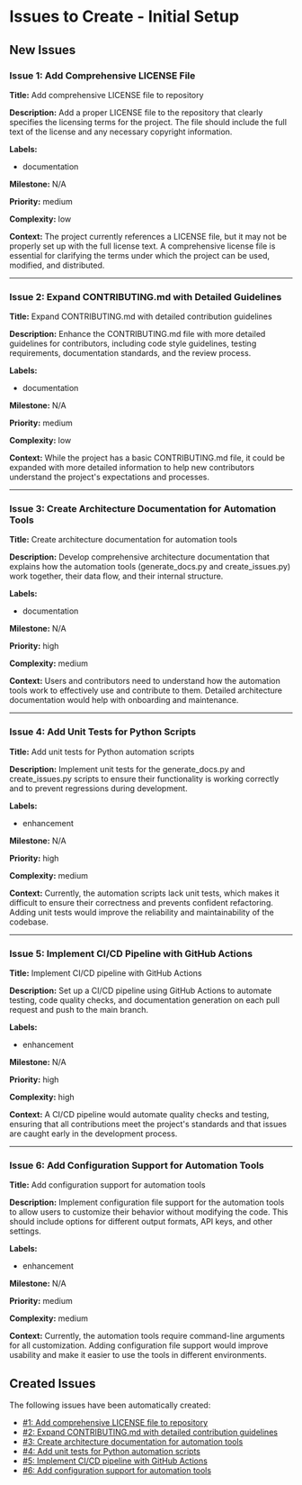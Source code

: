 # Issues to Create - Initial Setup

## New Issues

### Issue 1: Add Comprehensive LICENSE File
**Title:** Add comprehensive LICENSE file to repository

**Description:** 
Add a proper LICENSE file to the repository that clearly specifies the licensing terms for the project. The file should include the full text of the license and any necessary copyright information.

**Labels:** 
- documentation

**Milestone:** 
N/A

**Priority:** 
medium

**Complexity:** 
low

**Context:** 
The project currently references a LICENSE file, but it may not be properly set up with the full license text. A comprehensive license file is essential for clarifying the terms under which the project can be used, modified, and distributed.

---

### Issue 2: Expand CONTRIBUTING.md with Detailed Guidelines
**Title:** Expand CONTRIBUTING.md with detailed contribution guidelines

**Description:** 
Enhance the CONTRIBUTING.md file with more detailed guidelines for contributors, including code style guidelines, testing requirements, documentation standards, and the review process.

**Labels:** 
- documentation

**Milestone:** 
N/A

**Priority:** 
medium

**Complexity:** 
low

**Context:** 
While the project has a basic CONTRIBUTING.md file, it could be expanded with more detailed information to help new contributors understand the project's expectations and processes.

---

### Issue 3: Create Architecture Documentation for Automation Tools
**Title:** Create architecture documentation for automation tools

**Description:** 
Develop comprehensive architecture documentation that explains how the automation tools (generate_docs.py and create_issues.py) work together, their data flow, and their internal structure.

**Labels:** 
- documentation

**Milestone:** 
N/A

**Priority:** 
high

**Complexity:** 
medium

**Context:** 
Users and contributors need to understand how the automation tools work to effectively use and contribute to them. Detailed architecture documentation would help with onboarding and maintenance.

---

### Issue 4: Add Unit Tests for Python Scripts
**Title:** Add unit tests for Python automation scripts

**Description:** 
Implement unit tests for the generate_docs.py and create_issues.py scripts to ensure their functionality is working correctly and to prevent regressions during development.

**Labels:** 
- enhancement

**Milestone:** 
N/A

**Priority:** 
high

**Complexity:** 
medium

**Context:** 
Currently, the automation scripts lack unit tests, which makes it difficult to ensure their correctness and prevents confident refactoring. Adding unit tests would improve the reliability and maintainability of the codebase.

---

### Issue 5: Implement CI/CD Pipeline with GitHub Actions
**Title:** Implement CI/CD pipeline with GitHub Actions

**Description:** 
Set up a CI/CD pipeline using GitHub Actions to automate testing, code quality checks, and documentation generation on each pull request and push to the main branch.

**Labels:** 
- enhancement

**Milestone:** 
N/A

**Priority:** 
high

**Complexity:** 
high

**Context:** 
A CI/CD pipeline would automate quality checks and testing, ensuring that all contributions meet the project's standards and that issues are caught early in the development process.

---

### Issue 6: Add Configuration Support for Automation Tools
**Title:** Add configuration support for automation tools

**Description:** 
Implement configuration file support for the automation tools to allow users to customize their behavior without modifying the code. This should include options for different output formats, API keys, and other settings.

**Labels:** 
- enhancement

**Milestone:** 
N/A

**Priority:** 
medium

**Complexity:** 
medium

**Context:** 
Currently, the automation tools require command-line arguments for all customization. Adding configuration file support would improve usability and make it easier to use the tools in different environments.

## Created Issues

The following issues have been automatically created:

- [#1: Add comprehensive LICENSE file to repository](https://github.com/lfgranja/AGENTIC-devDOCS/issues/1)
- [#2: Expand CONTRIBUTING.md with detailed contribution guidelines](https://github.com/lfgranja/AGENTIC-devDOCS/issues/2)
- [#3: Create architecture documentation for automation tools](https://github.com/lfgranja/AGENTIC-devDOCS/issues/3)
- [#4: Add unit tests for Python automation scripts](https://github.com/lfgranja/AGENTIC-devDOCS/issues/4)
- [#5: Implement CI/CD pipeline with GitHub Actions](https://github.com/lfgranja/AGENTIC-devDOCS/issues/5)
- [#6: Add configuration support for automation tools](https://github.com/lfgranja/AGENTIC-devDOCS/issues/6)
